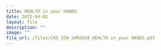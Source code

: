 ```yaml
---
title: HEALTH in your HANDS
date: 2022-04-01
layout: file
description: ""
image: ""
file_url: /files/C65_SGH_SHM2018_HEALTH in your HANDS.pdf
---
```

